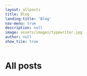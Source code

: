 ```yaml
---
layout: allposts
title: Blog
landing-title: 'Blog'
nav-menu: true
description: null
image: assets/images/typewriter.jpg
author: null
show_tile: true
---
```


<h1>All posts</h1>
